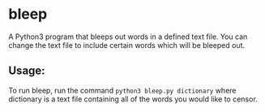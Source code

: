 # bleep
A Python3 program that bleeps out words in a defined text file. You can change the text file to include certain words which will be bleeped out.

## Usage:
To run bleep, run the command `python3 bleep.py dictionary` where dictionary is a text file containing all of the words you would like to censor.
